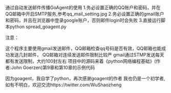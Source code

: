 ﻿通过自动发送邮件传播GoAgent的使用
1.务必设置正确的QQ账户和密码，并在QQ邮箱中开启SMTP服务,参考qq_mail_setting.jpg
2.务必设置正确的gmail账户和密码，并且在浏览器中登录google账户，否则邮件login时会失败
3.直接运行脚本python spread_goagent.py

注意：

这个程序主要使用gmail发送邮件，QQ邮箱检查qq号码是否有效，QQ邮箱也能成功发送几封邮件，
QQ邮箱对连续发送邮件限制比较严
gmail通过STMP发送每天都有发送限制，大约100封左右
项目中的源码来着《python网络编程基础》(作者:John Goerzen)第9章和第10章的示例代码

因为goagent，我自学了python，再次感谢goagent的作者
我也仍是一个初学者,如有不明白，欢迎交流https://twitter.com/WuShaozheng